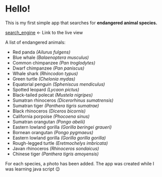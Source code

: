# Hello!
This is my first simple app that searches for **endangered animal species.**


[search_engine](https://mondom.github.io/search_engine/)  ←  Link to the live view 

A list of endangered animals:

* Red panda _(Ailurus fulgens)_
* Blue whale _(Balaenoptera musculus)_
* Common chimpanzee _(Pan troglodytes)_
* Dwarf chimpanzee _(Pan paniscus)_
* Whale shark _(Rhincodon typus)_ 
* Green turtle _(Chelonia mydas)_
* Equatorial penguin _(Spheniscus mendiculus)_ 
* Spotted leopard _(Lycaon pictus)_ 
* Black-tailed polecat _(Mustela nigripes)_ 
* Sumatran rhinoceros _(Dicerorhinus sumatrensis)_
* Sumatran tiger _(Panthera tigris sumatrae)_
* Black rhinoceros _(Diceros bicornis)_
* California porpoise _(Phocoena sinus)_
* Sumatran orangutan _(Pongo abelii)_
* Eastern lowland gorilla _(Gorilla beringei graueri)_
* Bornean orangutan _(Pongo pygmaeus)_
* Eastern lowland gorilla _(Gorilla gorilla gorilla)_
* Rough-legged turtle _(Eretmochelys imbricata)_ 
* Javan rhinoceros _(Rhinoceros sondaicus)_
* Chinese tiger _(Panthera tigris amoyensis)_

For each species, a photo has been added.
The app was created while I was learning java script 😉


